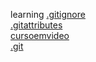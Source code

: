 learning 
<a href='https://gabrielryanft.github.io/learning/.gitignore/' target='_blank' rel='next'>.gitignore</a><br/>
<a href='https://gabrielryanft.github.io/learning/.gitattributes/' target='_blank' rel='next'>.gitattributes</a><br/>
<a href='https://gabrielryanft.github.io/learning/cursoemvideo/' target='_blank' rel='next'>cursoemvideo</a><br/>
<a href='https://gabrielryanft.github.io/learning/.git/' target='_blank' rel='next'>.git</a><br/>
